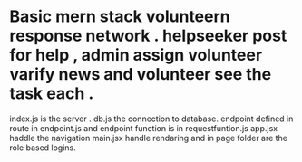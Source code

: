 ﻿# Basic mern stack volunteern response network . helpseeker post for help , admin assign volunteer varify news and volunteer see the task each .
 index.js is the server . db.js the connection to database. endpoint defined in route in endpoint.js and endpoint function is in requestfuntion.js
app.jsx haddle the navigation main.jsx handle rendaring and in page folder are the role based logins.

